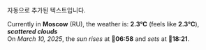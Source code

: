 
자동으로 추가된 텍스트입니다.

<!--START_SECTION:weather:moscow-->
Currently in **Moscow** (RU), the weather is: **2.3°C** (feels like **2.3°C**), ***scattered clouds***<br/>
On *March 10, 2025*, the *sun rises* at 🌅**06:58** and *sets* at 🌇**18:21**.
<!--END_SECTION:weather-->
